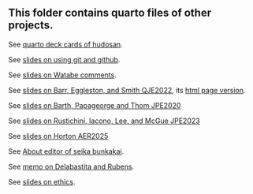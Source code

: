 ## This folder contains quarto files of other projects.

See [quarto deck cards of hudosan](https://seiroito.github.io/QuartoFiles/tests/test2.html).

See [slides on using git and github](http://seiroito.github.io/QuartoFiles/UsingGitAndGithub/UsingGitAndGithub.html).

See [slides on Watabe comments](http://seiroito.github.io/QuartoFiles/Watabe/CommentsOnRefereeResponse_WatabeYangKanasheuski.html).

See [slides on Barr, Eggleston, and Smith QJE2022](http://seiroito.github.io/QuartoFiles/BarrEgglestonSmith/BarrEgglestonSmith2022.html), its [html page version](http://seiroito.github.io/QuartoFiles/WebPageExample/WebPageExample.html).

See [slides on Barth, Papageorge and Thom JPE2020](http://seiroito.github.io/QuartoFiles/BarthPapageorgeThom/BPT.html)

See [slides on Rustichini, Iacono, Lee, and McGue JPE2023](http://seiroito.github.io/QuartoFiles/RustichiniIaconoLeeMcGue/RILM_PGSEdu_JPE2023.html)

See [slides on Horton AER2025](http://seiroito.github.io/QuartoFiles/Horton/Horton2025_slides.html)

See [About editor of seika bunkakai](http://seiroito.github.io/QuartoFiles/AboutEditor/AboutEditor.html).

See [memo on Delabastita and Rubens](http://seiroito.github.io/QuartoFiles/DelabatitaRubens/DelabastitaRubens.html).

See [slides on ethics](http://seiroito.github.io/QuartoFiles/ethics/KenkyuRinri2025_slides.html).
